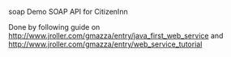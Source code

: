 soap
Demo SOAP API for CitizenInn


Done by following guide on http://www.jroller.com/gmazza/entry/java_first_web_service and http://www.jroller.com/gmazza/entry/web_service_tutorial
